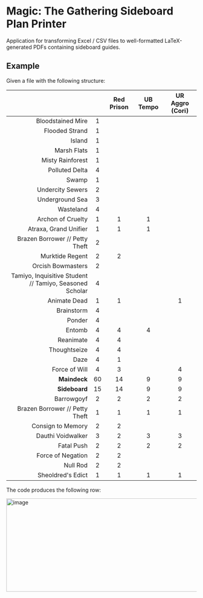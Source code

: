 # Magic: The Gathering Sideboard Plan Printer

Application for transforming Excel / CSV files
to well-formatted LaTeX-generated PDFs
containing sideboard guides.

## Example

Given a file with the following structure:

|                                                         |    | Red Prison | UB Tempo | UR Aggro (Cori) |
|--------------------------------------------------------:|:--:|:----------:|:--------:|:---------------:|
|                                       Bloodstained Mire | 1  |            |          |                 |
|                                          Flooded Strand | 1  |            |          |                 |
|                                                  Island | 1  |            |          |                 |
|                                             Marsh Flats | 1  |            |          |                 |
|                                        Misty Rainforest | 1  |            |          |                 |
|                                          Polluted Delta | 4  |            |          |                 |
|                                                   Swamp | 1  |            |          |                 |
|                                        Undercity Sewers | 2  |            |          |                 |
|                                         Underground Sea | 3  |            |          |                 |
|                                               Wasteland | 4  |            |          |                 |
|                                       Archon of Cruelty | 1  |     1      |    1     |                 |
|                                   Atraxa, Grand Unifier | 1  |     1      |    1     |                 |
|                          Brazen Borrower // Petty Theft | 2  |            |          |                 |
|                                         Murktide Regent | 2  |     2      |          |                 |
|                                       Orcish Bowmasters | 2  |            |          |                 |
| Tamiyo, Inquisitive Student // Tamiyo, Seasoned Scholar | 4  |            |          |                 |
|                                            Animate Dead | 1  |     1      |          |        1        |
|                                              Brainstorm | 4  |            |          |                 |
|                                                  Ponder | 4  |            |          |                 |
|                                                  Entomb | 4  |     4      |    4     |                 |
|                                               Reanimate | 4  |     4      |          |                 |
|                                            Thoughtseize | 4  |     4      |          |                 |
|                                                    Daze | 4  |     1      |          |                 |
|                                           Force of Will | 4  |     3      |          |        4        |
|                                            **Maindeck** | 60 |     14     |    9     |        9        |
|                                           **Sideboard** | 15 |     14     |    9     |        9        |
|                                              Barrowgoyf | 2  |     2      |    2     |        2        |
|                          Brazen Borrower // Petty Theft | 1  |     1      |    1     |        1        |
|                                       Consign to Memory | 2  |     2      |          |                 |
|                                       Dauthi Voidwalker | 3  |     2      |    3     |        3        |
|                                              Fatal Push | 2  |     2      |    2     |        2        |
|                                       Force of Negation | 2  |     2      |          |                 |
|                                                Null Rod | 2  |     2      |          |                 |
|                                       Sheoldred's Edict | 1  |     1      |    1     |        1        |

The code produces the following row:

<img width="822" height="247" alt="image" src="https://github.com/user-attachments/assets/ee70682b-5e38-49d0-ac1d-dd77c4829f93" />
